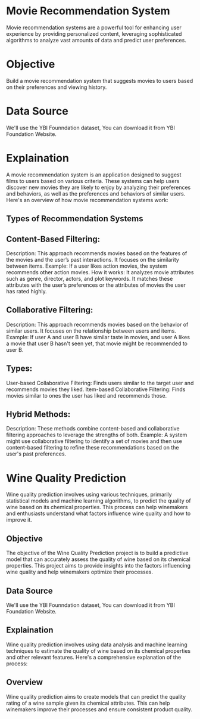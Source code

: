 # Movie Recommendation System
Movie recommendation systems are a powerful tool for enhancing user experience by providing personalized content, leveraging sophisticated algorithms to analyze vast amounts of data and predict user preferences.

# Objective
Build a movie recommendation system that suggests movies to users based on their preferences and viewing history.

# Data Source
We'll use the YBI Founndation dataset, You can download it from YBI Foundation Website.

# Explaination 
A movie recommendation system is an application designed to suggest films to users based on various criteria. These systems can help users discover new movies they are likely to enjoy by analyzing their preferences and behaviors, as well as the preferences and behaviors of similar users. Here's an overview of how movie recommendation systems work:

## Types of Recommendation Systems

## Content-Based Filtering:
Description: This approach recommends movies based on the features of the movies and the user’s past interactions. It focuses on the similarity between items.
Example: If a user likes action movies, the system recommends other action movies.
How it works: It analyzes movie attributes such as genre, director, actors, and plot keywords. It matches these attributes with the user’s preferences or the attributes of movies the user has rated highly.

## Collaborative Filtering:
Description: This approach recommends movies based on the behavior of similar users. It focuses on the relationship between users and items.
Example: If user A and user B have similar taste in movies, and user A likes a movie that user B hasn't seen yet, that movie might be recommended to user B.

## Types:
User-based Collaborative Filtering: Finds users similar to the target user and recommends movies they liked.
Item-based Collaborative Filtering: Finds movies similar to ones the user has liked and recommends those.

## Hybrid Methods:
Description: These methods combine content-based and collaborative filtering approaches to leverage the strengths of both.
Example: A system might use collaborative filtering to identify a set of movies and then use content-based filtering to refine these recommendations based on the user's past preferences.



# Wine Quality Prediction
Wine quality prediction involves using various techniques, primarily statistical models and machine learning algorithms, to predict the quality of wine based on its chemical properties. This process can help winemakers and enthusiasts understand what factors influence wine quality and how to improve it.

## Objective
The objective of the Wine Quality Prediction project is to build a predictive model that can accurately assess the quality of wine based on its chemical properties. This project aims to provide insights into the factors influencing wine quality and help winemakers optimize their processes.

## Data Source
We'll use the YBI Founndation dataset, You can download it from YBI Foundation Website.

## Explaination
Wine quality prediction involves using data analysis and machine learning techniques to estimate the quality of wine based on its chemical properties and other relevant features. Here's a comprehensive explanation of the process:

## Overview
Wine quality prediction aims to create models that can predict the quality rating of a wine sample given its chemical attributes. This can help winemakers improve their processes and ensure consistent product quality.
